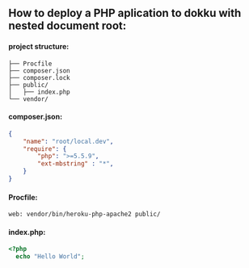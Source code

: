 ## How to deploy a PHP aplication to dokku with nested document root:

#### project structure:

```
├── Procfile
├── composer.json
├── composer.lock
├── public/
│   ├── index.php
└── vendor/
```


#### composer.json:

```json
{
    "name": "root/local.dev",
    "require": {
    	"php": ">=5.5.9",
        "ext-mbstring" : "*",
    }
}
```

#### Procfile:  
```
web: vendor/bin/heroku-php-apache2 public/
```

#### index.php:  

```php
<?php
  echo "Hello World";
```

	 
